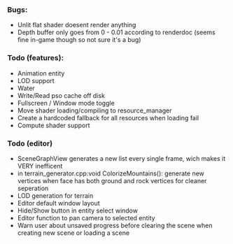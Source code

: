 ### Bugs:
- Unlit flat shader doesent render anything
- Depth buffer only goes from 0 - 0.01 according to renderdoc (seems fine in-game though so not sure it's a bug)

### Todo (features):
- Animation entity
- LOD support
- Water
- Write/Read pso cache off disk
- Fullscreen / Window mode toggle
- Move shader loading/compiling to resource_manager
- Create a hardcoded fallback for all resources when loading fail
- Compute shader support

### Todo (editor)
- SceneGraphView generates a new list every single frame, wich makes it VERY inefficent
- in terrain_generator.cpp:void ColorizeMountains(): generate new vertices when face  has both ground and rock vertices for cleaner seperation 
- LOD generation for terrain
- Editor default window layout
- Hide/Show button in entity select window
- Editor function to pan camera to selected entity
- Warn user about unsaved progress before clearing the scene when creating new scene or loading a scene
